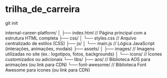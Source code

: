 # trilha_de_carreira

 git init


 internal-career-platform/
│
├── index.html           // Página principal com a estrutura HTML completa
├── css/
│   └── styles.css       // Arquivo centralizado de estilos (CSS)
├── js/
│   └── main.js          // Lógica JavaScript (interações, animações, modais)
├── assets/
│   ├── images/          // Imagens utilizadas no site (ex.: logotipos, fotos, backgrounds)
│   └── icons/           // Ícones customizados ou adicionais
└── libs/
    ├── aos/             // Biblioteca AOS para animações (ou link para CDN)
    └── font-awesome/    // Biblioteca Font Awesome para ícones (ou link para CDN)
